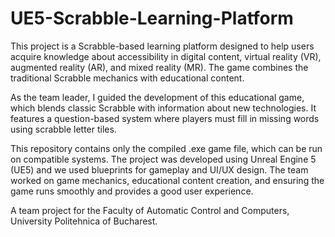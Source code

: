 # UE5-Scrabble-Learning-Platform

This project is a Scrabble-based learning platform designed to help users acquire knowledge about accessibility in digital content, virtual reality (VR), augmented reality (AR), and mixed reality (MR). The game combines the traditional Scrabble mechanics with educational content.

As the team leader, I guided the development of this educational game, which blends classic Scrabble with information about new technologies. It features a question-based system where players must fill in missing words using scrabble letter tiles.

This repository contains only the compiled .exe game file, which can be run on compatible systems. The project was developed using Unreal Engine 5 (UE5) and we used blueprints for gameplay and UI/UX design. The team worked on game mechanics, educational content creation, and ensuring the game runs smoothly and provides a good user experience.

A team project for the Faculty of Automatic Control and Computers, University Politehnica of Bucharest.
